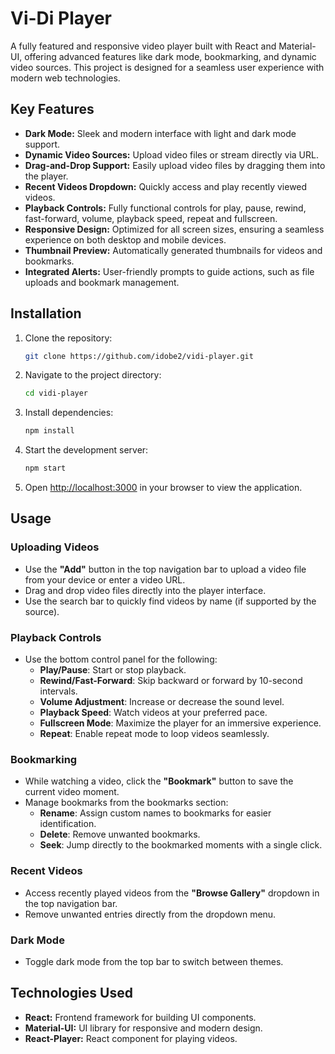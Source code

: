 # Vi-Di Player

A fully featured and responsive video player built with React and Material-UI, offering advanced features like dark mode, bookmarking, and dynamic video sources. This project is designed for a seamless user experience with modern web technologies.

## Key Features

- **Dark Mode:** Sleek and modern interface with light and dark mode support.
- **Dynamic Video Sources:** Upload video files or stream directly via URL.
- **Drag-and-Drop Support:** Easily upload video files by dragging them into the player.
- **Recent Videos Dropdown:** Quickly access and play recently viewed videos.
- **Playback Controls:** Fully functional controls for play, pause, rewind, fast-forward, volume, playback speed, repeat and fullscreen.
- **Responsive Design:** Optimized for all screen sizes, ensuring a seamless experience on both desktop and mobile devices.
- **Thumbnail Preview:** Automatically generated thumbnails for videos and bookmarks.
- **Integrated Alerts:** User-friendly prompts to guide actions, such as file uploads and bookmark management.


## Installation

1. Clone the repository:

   ```bash
   git clone https://github.com/idobe2/vidi-player.git
   ```

2. Navigate to the project directory:

   ```bash
   cd vidi-player
   ```

3. Install dependencies:

   ```bash
   npm install
   ```

4. Start the development server:

   ```bash
   npm start
   ```

5. Open [http://localhost:3000](http://localhost:3000) in your browser to view the application.

## Usage

### **Uploading Videos**

- Use the **"Add"** button in the top navigation bar to upload a video file from your device or enter a video URL.
- Drag and drop video files directly into the player interface.
- Use the search bar to quickly find videos by name (if supported by the source).

### **Playback Controls**

- Use the bottom control panel for the following:
  - **Play/Pause**: Start or stop playback.
  - **Rewind/Fast-Forward**: Skip backward or forward by 10-second intervals.
  - **Volume Adjustment**: Increase or decrease the sound level.
  - **Playback Speed**: Watch videos at your preferred pace.
  - **Fullscreen Mode**: Maximize the player for an immersive experience.
  - **Repeat**: Enable repeat mode to loop videos seamlessly.

### **Bookmarking**

- While watching a video, click the **"Bookmark"** button to save the current video moment.
- Manage bookmarks from the bookmarks section:
  - **Rename**: Assign custom names to bookmarks for easier identification.
  - **Delete**: Remove unwanted bookmarks.
  - **Seek**: Jump directly to the bookmarked moments with a single click.

### **Recent Videos**

- Access recently played videos from the **"Browse Gallery"** dropdown in the top navigation bar.
- Remove unwanted entries directly from the dropdown menu.

### **Dark Mode**

- Toggle dark mode from the top bar to switch between themes.

## Technologies Used

- **React:** Frontend framework for building UI components.
- **Material-UI:** UI library for responsive and modern design.
- **React-Player:** React component for playing videos.
